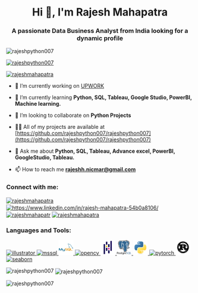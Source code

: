 <h1 align="center">Hi 👋, I'm Rajesh Mahapatra</h1>
<h3 align="center">A passionate Data Business Analyst from India looking for a dynamic profile</h3>
<p align="left"> <img src="https://komarev.com/ghpvc/?username=rajeshpython007&label=Profile%20views&color=0e75b6&style=flat" alt="rajeshpython007" /> </p>
<p align="left"> <a href="https://github.com/ryo-ma/github-profile-trophy"><img src="https://github-profile-trophy.vercel.app/?username=rajeshpython007" alt="rajeshpython007" /></a> </p>

<p align="left"> <a href="https://twitter.com/rajeshmahapatra" target="blank"><img src="https://img.shields.io/twitter/follow/rajeshmahapatra?logo=twitter&style=for-the-badge" alt="rajeshmahapatra" /></a> </p>

- 🔭 I’m currently working on [UPWORK](https://public.tableau.com/app/profile/rajesh.mahapatra)

- 🌱 I’m currently learning **Python, SQL, Tableau, Google Studio, PowerBI, Machine learning.**

- 👯 I’m looking to collaborate on **Python Projects**

- 👨‍💻 All of my projects are available at [https://github.com/rajeshpython007/rajeshpython007](https://github.com/rajeshpython007/rajeshpython007)

- 💬 Ask me about **Python, SQL, Tableau, Advance excel, PowerBI, GoogleStudio, Tableau.**

- 📫 How to reach me **rajeshh.nicmar@gmail.com**

<h3 align="left">Connect with me:</h3>
<p align="left">
<a href="https://twitter.com/rajeshmahapatra" target="blank"><img align="center" src="https://raw.githubusercontent.com/rahuldkjain/github-profile-readme-generator/master/src/images/icons/Social/twitter.svg" alt="rajeshmahapatra" height="30" width="40" /></a>
<a href="https://linkedin.com/in/https://www.linkedin.com/in/rajesh-mahapatra-54b0a8106/" target="blank"><img align="center" src="https://raw.githubusercontent.com/rahuldkjain/github-profile-readme-generator/master/src/images/icons/Social/linked-in-alt.svg" alt="https://www.linkedin.com/in/rajesh-mahapatra-54b0a8106/" height="30" width="40" /></a>
<a href="https://kaggle.com/rajeshmahapatr" target="blank"><img align="center" src="https://raw.githubusercontent.com/rahuldkjain/github-profile-readme-generator/master/src/images/icons/Social/kaggle.svg" alt="rajeshmahapatr" height="30" width="40" /></a>
<a href="https://www.hackerrank.com/rajeshmahapatra" target="blank"><img align="center" src="https://raw.githubusercontent.com/rahuldkjain/github-profile-readme-generator/master/src/images/icons/Social/hackerrank.svg" alt="rajeshmahapatra" height="30" width="40" /></a>
</p>

<h3 align="left">Languages and Tools:</h3>
<p align="left"> <a href="https://www.adobe.com/in/products/illustrator.html" target="_blank" rel="noreferrer"> <img src="https://www.vectorlogo.zone/logos/adobe_illustrator/adobe_illustrator-icon.svg" alt="illustrator" width="40" height="40"/> </a> <a href="https://www.microsoft.com/en-us/sql-server" target="_blank" rel="noreferrer"> <img src="https://www.svgrepo.com/show/303229/microsoft-sql-server-logo.svg" alt="mssql" width="40" height="40"/> </a> <a href="https://www.mysql.com/" target="_blank" rel="noreferrer"> <img src="https://raw.githubusercontent.com/devicons/devicon/master/icons/mysql/mysql-original-wordmark.svg" alt="mysql" width="40" height="40"/> </a> <a href="https://opencv.org/" target="_blank" rel="noreferrer"> <img src="https://www.vectorlogo.zone/logos/opencv/opencv-icon.svg" alt="opencv" width="40" height="40"/> </a> <a href="https://pandas.pydata.org/" target="_blank" rel="noreferrer"> <img src="https://raw.githubusercontent.com/devicons/devicon/2ae2a900d2f041da66e950e4d48052658d850630/icons/pandas/pandas-original.svg" alt="pandas" width="40" height="40"/> </a> <a href="https://www.postgresql.org" target="_blank" rel="noreferrer"> <img src="https://raw.githubusercontent.com/devicons/devicon/master/icons/postgresql/postgresql-original-wordmark.svg" alt="postgresql" width="40" height="40"/> </a> <a href="https://www.python.org" target="_blank" rel="noreferrer"> <img src="https://raw.githubusercontent.com/devicons/devicon/master/icons/python/python-original.svg" alt="python" width="40" height="40"/> </a> <a href="https://pytorch.org/" target="_blank" rel="noreferrer"> <img src="https://www.vectorlogo.zone/logos/pytorch/pytorch-icon.svg" alt="pytorch" width="40" height="40"/> </a> <a href="https://www.rust-lang.org" target="_blank" rel="noreferrer"> <img src="https://raw.githubusercontent.com/devicons/devicon/master/icons/rust/rust-plain.svg" alt="rust" width="40" height="40"/> </a> <a href="https://seaborn.pydata.org/" target="_blank" rel="noreferrer"> <img src="https://seaborn.pydata.org/_images/logo-mark-lightbg.svg" alt="seaborn" width="40" height="40"/> </a> </p>

<p><img align="left" src="https://github-readme-stats.vercel.app/api/top-langs?username=rajeshpython007&show_icons=true&locale=en&layout=compact" alt="rajeshpython007" /></p>

<p>&nbsp;<img align="center" src="https://github-readme-stats.vercel.app/api?username=rajeshpython007&show_icons=true&locale=en" alt="rajeshpython007" /></p>

<p><img align="center" src="https://github-readme-streak-stats.herokuapp.com/?user=rajeshpython007&" alt="rajeshpython007" /></p>
